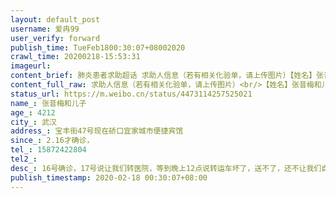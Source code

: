 ```yaml
---
layout: default_post
username: 爱冉99
user_verify: forward
publish_time: TueFeb1800:30:07+08002020
crawl_time: 20200218-15:53:31
imageurl: 
content_brief: 肺炎患者求助超话 求助人信息（若有相关化验单，请上传图片）【姓名】张昔梅     和儿子【年龄】42       12【所在城市】武汉【所在小区、社区】宝丰街47号    现在硚口宜家城市便捷宾馆【患病时间】2.16才确诊，【联系方式】15872422804【其他紧急联系人】【病情描述】16号确诊，17号说让 ...全文
content_full_raw: 求助人信息（若有相关化验单，请上传图片）<br/>【姓名】张昔梅和儿子<br/>【年龄】4212<br/>【所在城市】武汉<br/>【所在小区、社区】宝丰街47号现在硚口宜家城市便捷宾馆<br/>【患病时间】2.16才确诊，<br/>【联系方式】15872422804<br/>【其他紧急联系人】<br/>【病情描述】16号确诊，17号说让我们转医院，等到晚上12点说转运车坏了，送不了，还不让我们自己打120去（不给那边接收信息）说定点有自己的转送程序，我们命没程序重要！已经拖了十一天了！不能早发现早治疗么，关健我儿子才12岁，对他以后有影响怎么办？说今晚一定转走，空话！病历不在我这也传不了！求快点转医院<adata-url="http://t.cn/R2WxQOQ"href="http://weibo.com/p/1001018008642010000000000"data-hide=""><spanclass='url-icon'><imgstyle='width:1rem;height:1rem'src='https://h5.sinaimg.cn/upload/2015/09/25/3/timeline_card_small_location_default.png'></span><spanclass="surl-text">武汉</span></a>
status_url: https://m.weibo.cn/status/4473114257525021
name_: 张昔梅和儿子
age_: 4212
city_: 武汉
address_: 宝丰街47号现在硚口宜家城市便捷宾馆
since_: 2.16才确诊，
tel_: 15872422804
tel2_: 
desc_: 16号确诊，17号说让我们转医院，等到晚上12点说转运车坏了，送不了，还不让我们自己打120去（不给那边接收信息）说定点有自己的转送程序，我们命没程序重要！已经拖了十一天了！不能早发现早治疗么，关健我儿子才12岁，对他以后有影响怎么办？说今晚一定转走，空话！病历不在我这也传不了！求快点转医院<adata-url="http//t.cn/R2WxQOQ"href="http//weibo.com/p/1001018008642010000000000"data-hide=""><spanclass='url-icon'><imgstyle='width1rem;height1rem'src='https//h5.sinaimg.cn/upload/2015/09/25/3/timeline_card_small_location_default.png'></span><spanclass="surl-text">武汉</span></a>
publish_timestamp: 2020-02-18 00:30:07+08:00
---
```

